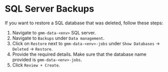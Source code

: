 # SQL Server Backups

If you want to restore a SQL database that was deleted, follow these steps:

1. Navigate to `gmm-data-<env>` SQL server.
1. Navigate to `Backups` under `Data management`.
1. Click on `Restore` next to `gmm-data-<env>-jobs` under `Show Databases` -> `Deleted` -> `Restore`.
1. Provide the required details. Make sure that the database name provided is `gmm-data-<env>-jobs`.
1. Click `Review + Create`.